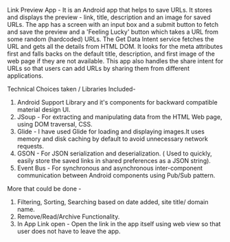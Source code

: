 Link Preview App - 
It is an Android app that helps to save URLs. It stores and displays the preview - link, title, description and an image for saved URLs.
The app has a screen with an input box and a submit button to fetch and save the preview and a 'Feeling Lucky' button which takes a URL from some random (hardcoded) URLs.
The Get Data Intent service fetches the URL and gets all the details from HTML DOM. It looks for the meta attributes first and falls backs on the default title, description, and first image of the web page if they are not available.
This app also handles the share intent for URLs so that users can add URLs by sharing them from different applications.

Technical Choices taken / Libraries Included- 
1. Android Support Library and it's components for backward compatible material design UI.
2. JSoup - For extracting and manipulating data from the HTML Web page, using DOM traversal, CSS.
3. Glide - I have used Glide for loading and displaying images.It uses memory and disk caching by default to avoid unnecessary   network requests.
4. GSON - For JSON serialization and deserialization. ( Used to quickly, easily store the saved links in shared preferences as   a JSON string).
5. Event Bus - For synchronous and asynchronous inter-component communication between Android components using Pub/Sub pattern.

More that could be done -
1. Filtering, Sorting, Searching based on date added, site title/ domain name. 
2. Remove/Read/Archive Functionality.
3. In App Link open - Open the link in the app itself using web view so that user does not have to leave the app.
